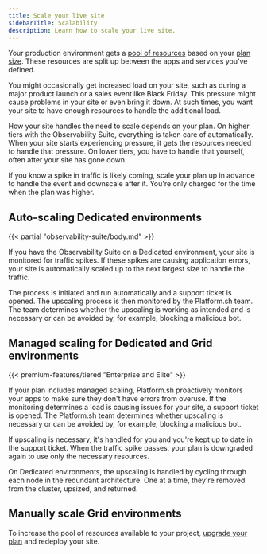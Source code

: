 ```yaml
---
title: Scale your live site
sidebarTitle: Scalability
description: Learn how to scale your live site.
---
```


Your production environment gets a [pool of resources](../create-apps/app-reference.md#sizes)
based on your [plan size](../administration/pricing/_index.md).
These resources are split up between the apps and services you've defined.

You might occasionally get increased load on your site,
such as during a major product launch or a sales event like Black Friday.
This pressure might cause problems in your site or even bring it down.
At such times, you want your site to have enough resources to handle the additional load.

How your site handles the need to scale depends on your plan.
On higher tiers with the Observability Suite,
everything is taken care of automatically.
When your site starts experiencing pressure,
it gets the resources needed to handle that pressure.
On lower tiers, you have to handle that yourself, often after your site has gone down.

If you know a spike in traffic is likely coming,
scale your plan up in advance to handle the event and downscale after it.
You're only charged for the time when the plan was higher.

## Auto-scaling Dedicated environments

{{< partial "observability-suite/body.md" >}}

If you have the Observability Suite on a Dedicated environment,
your site is monitored for traffic spikes.
If these spikes are causing application errors,
your site is automatically scaled up to the next largest size to handle the traffic.

The process is initiated and run automatically and a support ticket is opened.
The upscaling process is then monitored by the Platform.sh team.
The team determines whether the upscaling is working as intended and is necessary
or can be avoided by, for example, blocking a malicious bot.

## Managed scaling for Dedicated and Grid environments

{{< premium-features/tiered "Enterprise and Elite" >}}

If your plan includes managed scaling,
Platform.sh proactively monitors your apps to make sure they don't have errors from overuse.
If the monitoring determines a load is causing issues for your site,
a support ticket is opened.
The Platform.sh team determines whether upscaling is necessary
or can be avoided by, for example, blocking a malicious bot.

If upscaling is necessary, it's handled for you and you're kept up to date in the support ticket.
When the traffic spike passes, your plan is downgraded again to use only the necessary resources.

On Dedicated environments, the upscaling is handled by cycling through each node in the redundant architecture.
One at a time, they're removed from the cluster, upsized, and returned.

## Manually scale Grid environments

To increase the pool of resources available to your project,
[upgrade your plan](../administration/pricing/_index.md#switch-plans) and redeploy your site.

